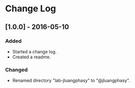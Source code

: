 # Change Log

## [1.0.0] - 2016-05-10

### Added

- Started a change log.
- Created a readme.

### Changed

- Renamed directory "lab-jluangphasy" to "@jluangphasy".
